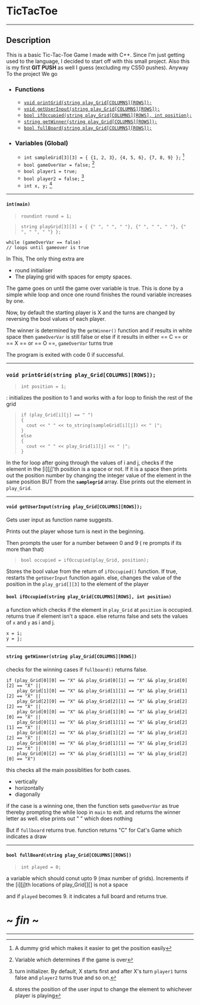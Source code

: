 # TicTacToe
---
## Description
This is a basic Tic-Tac-Toe Game I made with C++. Since I'm just getting used to the language, I decided to start off with this small project. Also this is my first **GIT PUSH** as well I guess (excluding my CS50 pushes). Anyway To the project We go


- ### Functions
  - [`void printGrid(string play_Grid[COLUMNS][ROWS]);`](#void-printgridstring-play_gridcolumnsrows)
  - [`void getUserInput(string play_Grid[COLUMNS][ROWS]);`](#void-getuserinputstring-play_gridcolumnsrows)
  - [`bool ifOccupied(string play_Grid[COLUMNS][ROWS], int position);`](#bool-ifoccupiedstring-play_gridcolumnsrows-int-position)
  - [`string getWinner(string play_Grid[COLUMNS][ROWS]);`](#string-getwinnerstring-play_gridcolumnsrows)
  - [`bool fullBoard(string play_Grid[COLUMNS][ROWS]);`](#bool-fullboardstring-play_gridcolumnsrows)


- ### Variables (Global)
  - `int sampleGrid[3][3] = { {1, 2, 3}, {4, 5, 6}, {7, 8, 9} };` [^1]
  - `bool gameOverVar = false;` [^2]
  - `bool player1 = true;`
  - `bool player2 = false;` [^3]
  - `int x, y;` [^4]

---


#### `int(main)`

> `roundint round = 1; `

> `string playGrid[3][3] = { {" ", " ", " "}, {" ", " ", " "}, {" ", " ", " "} };`

```
while (gameOverVar == false)
// loops until gameover is true
```

In This, The only thing extra are
- round initialiser
- The playing grid with spaces for empty spaces.

The game goes on until the game over variable is true. This is done by a simple while loop and once one round finishes the round variable increases by one.

Now, by default the starting player is X and the turns are changed by reversing the bool values of each player.

The winner is determined by the `getWinner()` function and if results in white space then `gameOverVar` is still false or else if it results in either == C == or == X == or == O ==, `gameOverVar` turns true

The program is exited with code 0 if successful.


---


### `void printGrid(string play_Grid[COLUMNS][ROWS]);`

> `int position = 1;`

: initializes the position to 1 and works with a for loop to finish the rest of the grid

> ```
> if (play_Grid[i][j] == " ")
> {
>	cout << " " << to_string(sampleGrid[i][j]) << " |";
> }
> else
> {
>	cout << " " << play_Grid[i][j] << " |";
> }
> ```

In the for loop after going through the values of i and j, checks if the element in the [i][j]'th position is a space or not. If it is a space then prints out the position number by changing the integer value of the element in the same position BUT from the **`samplegrid`** array. Else prints out the element in `play_Grid`.

---

#### `void getUserInput(string play_Grid[COLUMNS][ROWS]);`

Gets user input as function name suggests.

Prints out the player whose turn is next in the beginning.

Then prompts the user for a number between 0 and 9 ( re prompts if its more than that)



> `bool occupied = ifOccupied(play_Grid, position);`

Stores the bool value from the return of `ifOccupied()` function.
If true, restarts the `getUserInput` function again.
else, changes the value of the position in the `play_grid[][3]` to the element of the player

#### `bool ifOccupied(string play_Grid[COLUMNS][ROWS], int position)`

a function which checks if the element in `play_Grid` at `position` is occupied. returns true if element isn't a space. else returns false and sets the values of `x` and `y` as i and j.
```
x = i;
y = j;
```
---
#### `string getWinner(string play_Grid[COLUMNS][ROWS])`

checks for the winning cases if `fullboard()` returns false.
```
if (play_Grid[0][0] == "X" && play_Grid[0][1] == "X" && play_Grid[0][2] == "X" ||
	play_Grid[1][0] == "X" && play_Grid[1][1] == "X" && play_Grid[1][2] == "X" ||
	play_Grid[2][0] == "X" && play_Grid[2][1] == "X" && play_Grid[2][2] == "X" ||
	play_Grid[0][0] == "X" && play_Grid[1][0] == "X" && play_Grid[2][0] == "X" ||
	play_Grid[0][1] == "X" && play_Grid[1][1] == "X" && play_Grid[2][1] == "X" ||
	play_Grid[0][2] == "X" && play_Grid[1][2] == "X" && play_Grid[2][2] == "X" ||
	play_Grid[0][0] == "X" && play_Grid[1][1] == "X" && play_Grid[2][2] == "X" ||
	play_Grid[0][2] == "X" && play_Grid[1][1] == "X" && play_Grid[2][0] == "X")
```

this checks all the main possiblities for both cases.
- vertically
- horizontally
- diagonally

if the case is a winning one, then the function sets `gameOverVar` as true thereby prompting the while loop in `main` to exit. and returns the winner letter as well. else prints out " " which does nothing

But if `fullboard` returns true. function returns "C" for Cat's Game which indicates a draw

---

#### `bool fullBoard(string play_Grid[COLUMNS][ROWS])`

> `int played = 0;`

a variable which should conut upto 9 (max number of grids). Increments if the [i][j]th locations of play_Grid[][] is not a space

and if `played` becomes 9. it indicates a full board and returns true.



# ~ *fin* ~
---


[^1]: A dummy grid which makes it easier to get the position easily

[^2]: Variable which determines if the game is over

[^3]: turn initializer. By default, X starts first and after X's turn `player1` turns false and `player2` turns true and so on.

[^4]: stores the position of the user input to change the element to whichever player is playing
